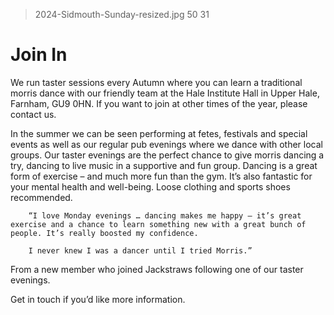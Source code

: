 > 2024-Sidmouth-Sunday-resized.jpg 50 31

Join In
=======

We run taster sessions every Autumn where you can learn a traditional morris dance with our friendly team at the Hale Institute Hall in Upper Hale, Farnham, GU9 0HN. If you want to join at other times of the year, please contact us.

In the summer we can be seen performing at fetes, festivals and special events as well as our regular pub evenings where we dance with other local groups. Our taster evenings are the perfect chance to give morris dancing a try, dancing to live music in a supportive and fun group. Dancing is a great form of exercise – and much more fun than the gym. It’s also fantastic for your mental health and well-being. Loose clothing and sports shoes recommended.

```
    “I love Monday evenings … dancing makes me happy – it’s great exercise and a chance to learn something new with a great bunch of people. It’s really boosted my confidence.

    I never knew I was a dancer until I tried Morris.”
```    
From a new member who joined Jackstraws following one of our taster evenings.

Get in touch if you’d like more information.
